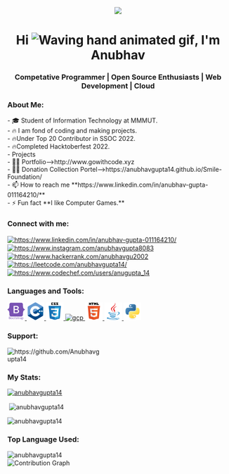 <p align="center">
  <img src="https://user-images.githubusercontent.com/97956667/182621449-cabf1f4c-aef1-4a10-a26a-c844c8022ff3.png" />



</p>
<h1 align="center">Hi <img src="https://raw.githubusercontent.com/nixin72/nixin72/master/wave.gif" 
         alt="Waving hand animated gif"
         height="45"
         width="45" />, I'm Anubhav</h1>
<h3 align="center">Competative Programmer | Open Source Enthusiasts | Web Development | Cloud</h3>
<h3 align="left">About Me:</h3>
<div>- 🎓&nbsp;Student of Information Technology at MMMUT.</div>
<div>- 🔥&nbsp;I am fond of coding and making projects.</div>
<div>- 🔥Under Top 20 Contributor in SSOC 2022.</div>
<div>- 🔥Completed Hacktoberfest 2022.</div>
<div>-  Projects</div>
<div>- 👨‍💻 Portfolio-->http://www.gowithcode.xyz</div>
<div>- 👨‍💻 Donation Collection Portel-->https://anubhavgupta14.github.io/Smile-Foundation/</div>

<div>- 📫 How to reach me **https://www.linkedin.com/in/anubhav-gupta-011164210/**</div>

<div>- ⚡ Fun fact **I like Computer Games.**</div>
<div></div>

<h3 align="left">Connect with me:</h3>
<p align="left">
<a href="https://linkedin.com/in/https://www.linkedin.com/in/anubhav-gupta-011164210/" target="blank"><img align="center" src="https://raw.githubusercontent.com/rahuldkjain/github-profile-readme-generator/master/src/images/icons/Social/linked-in-alt.svg" alt="https://www.linkedin.com/in/anubhav-gupta-011164210/" height="30" width="40" /></a>
<a href="https://instagram.com/https://www.instagram.com/anubhavgupta8083" target="blank"><img align="center" src="https://raw.githubusercontent.com/rahuldkjain/github-profile-readme-generator/master/src/images/icons/Social/instagram.svg" alt="https://www.instagram.com/anubhavgupta8083" height="30" width="40" /></a>
<a href="https://www.hackerrank.com/https://www.hackerrank.com/anubhavgu2002" target="blank"><img align="center" src="https://raw.githubusercontent.com/rahuldkjain/github-profile-readme-generator/master/src/images/icons/Social/hackerrank.svg" alt="https://www.hackerrank.com/anubhavgu2002" height="30" width="40" /></a>
<a href="https://www.leetcode.com/https://leetcode.com/anubhavgupta14/" target="blank"><img align="center" src="https://raw.githubusercontent.com/rahuldkjain/github-profile-readme-generator/master/src/images/icons/Social/leet-code.svg" alt="https://leetcode.com/anubhavgupta14/" height="30" width="40" /></a>
<a href="https://https://www.codechef.com/users/anugupta_14" target="blank"><img align="center" src="https://user-images.githubusercontent.com/97956667/189064074-96cb1508-075e-484c-b067-ee06b3cb8dca.png" alt="https://www.codechef.com/users/anugupta_14" height="30" width="40" /></a>
</p>

<h3 align="left">Languages and Tools:</h3>
<p align="left"> <a href="https://getbootstrap.com" target="_blank" rel="noreferrer"> <img src="https://raw.githubusercontent.com/devicons/devicon/master/icons/bootstrap/bootstrap-plain-wordmark.svg" alt="bootstrap" width="40" height="40"/> </a> <a href="https://www.w3schools.com/cpp/" target="_blank" rel="noreferrer"> <img src="https://raw.githubusercontent.com/devicons/devicon/master/icons/cplusplus/cplusplus-original.svg" alt="cplusplus" width="40" height="40"/> </a> <a href="https://www.w3schools.com/css/" target="_blank" rel="noreferrer"> <img src="https://raw.githubusercontent.com/devicons/devicon/master/icons/css3/css3-original-wordmark.svg" alt="css3" width="40" height="40"/> </a> <a href="https://cloud.google.com" target="_blank" rel="noreferrer"> <img src="https://www.vectorlogo.zone/logos/google_cloud/google_cloud-icon.svg" alt="gcp" width="40" height="40"/> </a> <a href="https://www.w3.org/html/" target="_blank" rel="noreferrer"> <img src="https://raw.githubusercontent.com/devicons/devicon/master/icons/html5/html5-original-wordmark.svg" alt="html5" width="40" height="40"/> </a> <a href="https://www.java.com" target="_blank" rel="noreferrer"> <img src="https://raw.githubusercontent.com/devicons/devicon/master/icons/java/java-original.svg" alt="java" width="40" height="40"/> </a> <a href="https://www.python.org" target="_blank" rel="noreferrer"> <img src="https://raw.githubusercontent.com/devicons/devicon/master/icons/python/python-original.svg" alt="python" width="40" height="40"/> </a> </p>

<h3 align="left">Support:</h3>
<p><a href="https://https://www.buymeacoffee.com/anubhavgu2p?new=1"> <img align="left" src="https://cdn.buymeacoffee.com/buttons/v2/default-yellow.png" height="50" width="210" alt="https://github.com/Anubhavgupta14" /></a></p><br><br>
<h3 align="left">My Stats:</h3>
<p align="left" display="inline-block"> <a href="https://github.com/ryo-ma/github-profile-trophy"><img src="https://github-profile-trophy.vercel.app/?username=anubhavgupta14" alt="anubhavgupta14" /></a> </p>


<p>&nbsp;<img align="center" src="https://github-readme-stats.vercel.app/api?username=anubhavgupta14&show_icons=true&locale=en" alt="anubhavgupta14" /></p>

<p><img align="center" src="https://github-readme-streak-stats.herokuapp.com/?user=anubhavgupta14&" alt="anubhavgupta14" /></p>
<h3 align="left">Top Language Used:</h3>
<p><img align="left" src="https://github-readme-stats.vercel.app/api/top-langs?username=anubhavgupta14&show_icons=true&locale=en&layout=compact" alt="anubhavgupta14" /></p>
<br/>
<img src="https://activity-graph.herokuapp.com/graph?username=Anubhavgupta14&theme=xcode" alt="Contribution Graph" align="center" />
